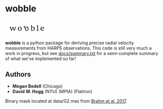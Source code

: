 # **wobble**


<img src="docs/wobble.png" alt="wobble" style="width: 150px;"/>


**wobble** is a python package for deriving precise radial velocity measurements from HARPS observations. This code is still very much a work in progress, but see [docs/summary.txt](docs/summary.txt) for a semi-complete summary of what we've implemented so far!

## Authors
- **Megan Bedell** (Chicago)
- **David W. Hogg** (NYU) (MPIA) (Flatiron)

Binary mask located at data/G2.mas from <a href='https://ui.adsabs.harvard.edu/#abs/2017PASP..129c4002B/abstract'>Brahm et al. 2017</a>.